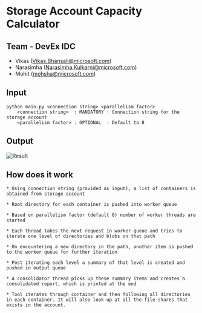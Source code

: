 # Storage Account Capacity Calculator

## Team - DevEx IDC
 - Vikas (Vikas.Bhansali@microsoft.com)
 - Narasimha (Narasimha.Kulkarni@microsoft.com)
 - Mohit (mohsha@microsoft.com)
 
 ## Input
 ```
python main.py <connection string> <parallelism factor>
     <connection string>  : MANDATORY : Connection string for the storage account 
     <parallelism factor> : OPTIONAL  : Default to 8
```

 ## Output 
 
 ![Result](https://github.com/mohsha-msft/xstorehackathon/blob/devex-idc/capacity-problem/capacity-problem/output.png?raw=true)


 ## How does it work 
    * Using connection string (provided as input), a list of containers is obtained from storage account

    * Root directory for each container is pushed into worker queue

    * Based on parallelism factor (default 8) number of worker threads are started

    * Each thread takes the next request in worker queue and tries to iterate one level of directories and blobs on that path

    * On encountering a new directory in the path, another item is pushed to the worker queue for further iteration

    * Post iterating each level a summary of that level is created and pushed in output queue

    * A consolidator thread picks up these summary items and creates a consolidated report, which is printed at the end

    * Tool iterates through container and then following all directories in each container. It will also look up at all the file-shares that exists in the account.

 